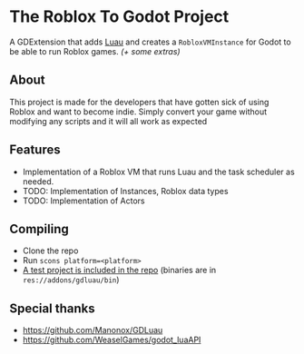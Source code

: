 
# The Roblox To Godot Project

A GDExtension that adds [Luau](https://luau-lang.org) and creates a `RobloxVMInstance` for Godot to be able to run Roblox games.
*(+ some extras)*

About
-----
This project is made for the developers that have gotten sick of using Roblox and want to become indie. Simply convert your game without modifying any scripts and it will all work as expected

Features
--------
- Implementation of a Roblox VM that runs Luau and the task scheduler as needed.
- TODO: Implementation of Instances, Roblox data types
- TODO: Implementation of Actors

Compiling
------------
- Clone the repo
- Run `scons platform=<platform>`
- [A test project is included in the repo](https://github.com/RadiantUwU/RobloxToGodotProject/tree/master/demo)
  (binaries are in `res://addons/gdluau/bin`)

**Special thanks**
------
- https://github.com/Manonox/GDLuau
- https://github.com/WeaselGames/godot_luaAPI
